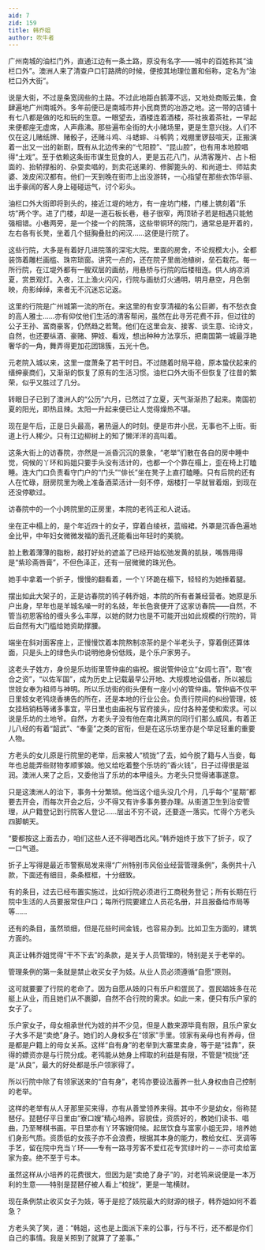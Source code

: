 ```yaml
---
aid: 7
zid: 159
title: 韩乔姐
author: 吹牛者
---
```


广州南城的油栏门外，直通江边有一条土路，原没有名字――城中的百姓称其“油栏口外”。澳洲人来了清查户口钉路牌的时候，便按其地理位置和俗称，定名为“油栏口外大街”。

说是大街，不过是条宽阔些的土路。不过此地距白鹅潭不远，又地处商贩云集，食肆遍地广州南城外。多年前便已是南城市井小民商贾的冶游之地。这一带的店铺十有七八都是做的吃和玩的生意。一眼望去，酒楼连着酒楼，茶社挨着茶社，一早起来便都座无虚席，人声鼎沸。那些遍布全街的大小赌场里，更是生意兴拢。人们不仅在这儿赌纸牌、赌骰子，还赌斗鸡、斗蟋蟀、斗鹌鹑；戏棚里锣鼓喧天，正搬演着一出又一出的新剧，既有从北边传来的“弋阳腔”、“昆山腔”，也有用本地腔唱得“土戏”。至于依赖这条街市谋生觅食的人，更是五花八门，从清客篾片、占卜相面的、抬轿撑船的、杂耍卖唱的，到卖花送果的、修脚篦头的、和尚道士、师姑卖婆、泼皮闲汉都有。他们一天到晚在街市上出没游转，一心指望在那些衣饰华丽、出手豪阔的客人身上碰碰运气，讨个彩头。

油栏口外大街即将到头的，接近江堤的地方，有一座坊门楼，门楼上镌刻着“乐坊”两个字。进了门楼，却是一道石板长巷，巷子很窄，两顶轿子若是相遇只能勉强相错。小巷两旁，是一个接一个的院落，这些带铜环的院门，通常总是开着的，左右各有长凳，坐着几个挺胸叠肚的闲汉……这便是行院了。

这些行院，大多是有着好几进院落的深宅大院。里面的房舍，不论规模大小，全都装饰着雕栏画槛、珠帘琐窗。讲究一点的，还在院子里凿池植树，垒石栽花。每一所行院，在江堤外都有一艘双层的画舫，用悬桥与行院的后楼相连。供人纳凉消夏，赏景观灯。入夜，江上渔火闪闪，行院与画舫灯火通明，明月悬空，月色倒映，舟影绰绰，来者无不沉迷忘记返。

这里的行院是广州城第一流的所在。来这里的有安享清福的名公巨卿，有不愁衣食的高人雅士……亦有仰仗他们生活的清客帮闲，虽然在此寻芳花费不菲，但过往的公子王孙、富商豪客，仍然趋之若鹜。他们在这里会友、接客、谈生意、论诗文，自然，也还要纵酒、豪赌、狎妓、看戏，想出种种方法享乐，把南国第一城最浮艳奢华的一角，舞弄得更加花团锦簇，五光十色。

元老院入城以来，这里一度萧条了若干时日。不过随着时局平稳，原本蛰伏起来的缙绅豪商们，又渐渐的恢复了原有的生活习惯。油栏口外大街不但恢复了往昔的繁荣，似乎又胜过了几分。

转眼日子已到了澳洲人的“公历”六月，已然过了立夏，天气渐渐热了起来。南国初夏的阳光，即热且辣。太阳一升起来便已让人觉得燥热不堪。

现在是午后，正是日头最高，暑热逼人的时刻。便是市井小民，无事也不上街。街道上行人稀少。只有江边柳树上的知了懒洋洋的高叫着。

这条大街上的访春院，亦然是一派昏沉沉的景象，“老举”们散在各自的房中睡中觉，伺候的丫环和妈姐只要手头没有活计的，也都一个个靠在榻上，歪在椅上打瞌睡。连大门口负责看守门户的“门头”“俳长”坐在凳子上直打瞌睡。只有后院的还有人在忙碌，厨房院里为晚上准备酒菜活计一刻不停，烟楼打一早就冒着烟，到现在还没停歇过。

访春院中的一个小跨院里的正房里，本院的老鸨正和人说话。

坐在正中榻上的，是个年近四十的女子，穿着白绫袄，蓝缎裙。外罩是沉香色遍地金比甲，中年妇女微微发福的面孔还能看出年轻时的美貌。

脸上敷着薄薄的脂粉，敲打好处的遮盖了已经开始松弛发黄的肌肤，嘴唇用得是“紫珍斋唇膏”，不但色泽正，还有一层微微的珠光色。

她手中拿着一个折子，慢慢的翻看着，一个丫环跪在榻下，轻轻的为她捶着腿。

摆出如此大架子的，正是访春院的鸨子韩乔姐，本院的所有者兼经营者。她原是乐户出身，早年也是羊城名噪一时的名妓，年长色衰便开了这家访春院――自然，不管当初恩客给的缠头多么丰厚，以她的财力也是不可能开出如此规模的行院的，背后自然有大门槛给她资助撑腰。

端坐在斜对面客座上，正慢慢饮着本院熬制凉茶的是个半老头子，穿着倒还算体面，只是头上的绿色头巾说明他身份低贱，是个乐户家男子。

这老头子姓方，身份是乐坊街里管仲庙的庙祝。据说管仲设立“女闾七百”，取“夜合之资”，“以佐军国”，成为历史上记载最早公开地、大规模地设倡者，所以被后世妓女奉为祖师与神明。所以乐坊街的街头便有一座小小的管仲庙。管仲庙不仅平日里妓女老鸨烧香祷告的所在，还是本地的行业公会。负责行院间的纠纷管理，妓女挂档销档等诸多事宜，平日里也由庙祝与官府接头，应付各种差使和索求。可以说是乐坊的土地爷。自然，方老头子没有他在南北两京的同行们那么威风，有着正儿八经的有着“韶武”、“奉銮”之类的官衔，但是在这乐坊里亦是个举足轻重的重要人物。

方老头的女儿原是行院里的老举，后来被人“梳拢”了去，如今脱了籍与人当妾，每年也总能弄些财物孝顺爹娘。他又给吃着整个乐坊的“香火钱”，日子过得很是滋润。澳洲人来了之后，又委他当了乐坊的本甲组头。方老头只觉得诸事遂意。

只是这澳洲人的治下，事务十分繁琐。他当这个组头没几个月，几乎每个“星期”都要去开会，而每次开会之后，少不得又有许多事务要办理。从街道卫生到治安管理，从户籍登记到行院客人登记……层出不穷不说，还要逐一落实。忙得个方老头四脚朝天。

“要都按这上面去办，咱们这些人还不得喝西北风。”韩乔姐终于放下了折子，叹了一口气道。

折子上写得是最近市警察局发来得“广州特别市风俗业经营管理条例”，条例共十八款，下面还有细目，条条框框，十分细致。

有的条目，过去已经布置实施过，比如行院必须进行工商税务登记；所有长期在行院中生活的人员要报常住户口；每所行院要建立人员花名册，并且报备给市局等等……

还有的条目，虽然琐细，但是花些时间金钱，也容易办到。比如卫生方面的，建筑方面的。

真正让韩乔姐觉得“干不下去”的条款，是关于人员管理的，特别是关于老举的。

管理条例的第一条就是禁止收买女子为妓。从业人员必须遵循“自愿”原则。

这可就要要了行院的老命了。因为自愿从妓的只有乐户和疍民了。疍民娼妓多在花艇上从业，而且她们从不裹脚，自然不合行院的需求。如此一来，便只有乐户家的女子了。

乐户家女子，母女相承世代为妓的并不少见，但是人数来源毕竟有限，且乐户家女子大多不是“卖绝”身子。她们的人身权多在“领家”手里。领家有亲母也有养母，但是都是户籍上的母女关系。这样“自有身”的老举到大寨里卖身，等于是“挂靠”，获得的嫖资亦是与行院分成。老鸨能从她身上榨取的利益是有限，不管是“梳拢”还是“从良”，最大的好处都是乐户领家得了。

所以行院中除了有领家送来的“自有身”，老鸨亦要设法蓄养一批人身权由自己控制的老举。

这样的老举有从人牙那里买来得，亦有从善堂领养来得。其中不少是幼女，俗称琵琶仔。琵琶仔平日里由“寮口嫂”精心培养。容貌佳，资质好的，教她们读书、唱曲，乃至琴棋书画。平日里亦有丫环客嫂伺候。起居饮食与富家小姐无异，培养她们身形气质。资质低的女孩子亦不会浪费，根据其本身的能力，教给女红、烹调等手艺，留在院中充当丫环――专有一路寻芳客不爱红花专赏绿叶的－－亦可卖给富家为妾。绝不至于亏本。

虽然这样从小培养的花费很大，但因为是“卖绝了身子”的，对老鸨来说便是一本万利的生意――特别是琵琶仔被人看上“梳拢”，更是一笔横财。

现在条例禁止收买女子为妓，等于是挖了妓院最大的财源的根子，韩乔姐如何不着急？

方老头笑了笑，道：“韩姐，这也是上面派下来的公事，行与不行，还不都是你们自己的事情。我是关照到了就算了了差事。”
